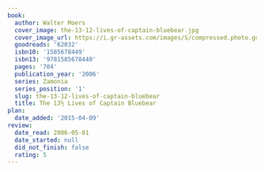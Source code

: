 ```yaml
---
book:
  author: Walter Moers
  cover_image: the-13-12-lives-of-captain-bluebear.jpg
  cover_image_url: https://i.gr-assets.com/images/S/compressed.photo.goodreads.com/books/1388176963l/62032.jpg
  goodreads: '62032'
  isbn10: '1585678449'
  isbn13: '9781585678440'
  pages: '704'
  publication_year: '2006'
  series: Zamonia
  series_position: '1'
  slug: the-13-12-lives-of-captain-bluebear
  title: The 13½ Lives of Captain Bluebear
plan:
  date_added: '2015-04-09'
review:
  date_read: 2006-05-01
  date_started: null
  did_not_finish: false
  rating: 5
---
```

